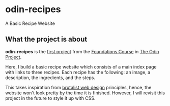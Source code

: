 # odin-recipes
A Basic Recipe Website

## What the project is about

**odin-recipes** is the [first project](https://www.theodinproject.com/lessons/foundations-recipes) from the [Foundations Course](https://www.theodinproject.com/paths/foundations/courses/foundations) in [The Odin Project](https://www.theodinproject.com/about).

Here, I build a basic recipe website which consists of a main index page with links to three recipes. Each recipe has the following: an image, a description, the ingredients, and the steps.

This takes inspiration from [brutalist web design](https://brutalistwebsites.com/) principles, hence, the website won't look pretty by the time it is finished. However, I will revisit this project in the future to style it up with CSS.
